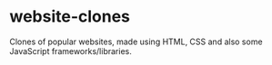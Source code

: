 # website-clones
Clones of popular websites, made using HTML, CSS and also some JavaScript frameworks/libraries.
